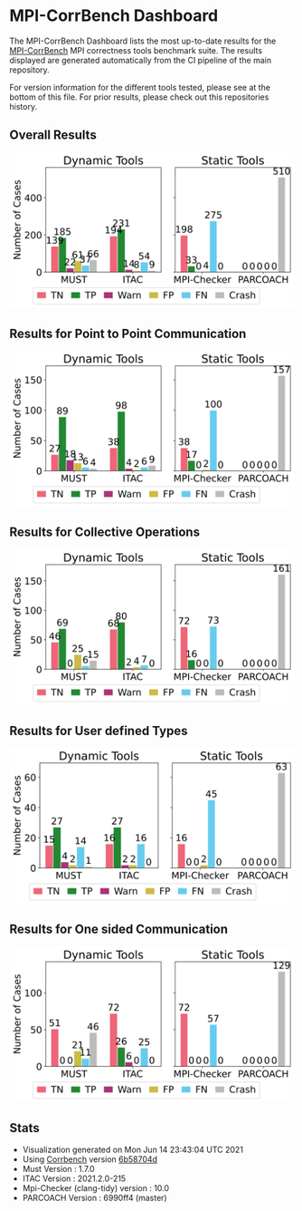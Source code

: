 # MPI-CorrBench Dashboard

The MPI-CorrBench Dashboard lists the most up-to-date results for the [MPI-CorrBench](https://github.com/tudasc/mpi-corrbench) MPI correctness tools benchmark suite.
The results displayed are generated automatically from the CI pipeline of the main repository.

For version information for the different tools tested, please see at the bottom of this file.
For prior results, please check out this repositories history.

## Overall Results
![Image Missing](images/basic_eval.svg "Overall Evaluation of the correctness Tools")

## Results for Point to Point Communication
![Image Missing](images/pt2pt_eval.svg "Evaluation for point-to-point communication")

## Results for Collective Operations
![Image Missing](images/coll_eval.svg "Evaluation for collective operations")

## Results for User defined Types
![Image Missing](images/usertypes_eval.svg "Evaluation for user defined types")

## Results for One sided Communication
![Image Missing](images/rma_eval.svg "Evaluation for one sided communication")

## Stats
* Visualization generated on Mon Jun 14 23:43:04 UTC 2021
* Using  [Corrbench](https://github.com/tudasc/mpi-corrbench "MPI-CorrBench") version [6b58704d](https://github.com/tudasc/mpi-corrbench/commit/6b58704d3c21ddc9426e158be5f51404abfb91e9)
* Must Version : 1.7.0
* ITAC Version : 2021.2.0-215
* Mpi-Checker (clang-tidy) version : 10.0
* PARCOACH Version : 6990ff4 (master)
